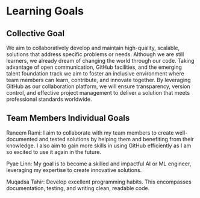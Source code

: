 # Learning Goals

## Collective Goal

We aim to collaboratively develop and maintain high-quality, scalable, solutions
that address specific problems or needs. Although we are still learners,
we already dream
of changing the world through our code. Taking advantage of open communication,
GitHub facilities, and the emerging talent foundation track we aim to foster an
inclusive environment where team members can learn, contribute, and innovate
together.
By leveraging GitHub as our collaboration platform, we will ensure transparency,
version control, and effective project management to deliver a solution that meets
professional standards worldwide.

## Team Members Individual Goals

Raneem Rami: I aim to collaborate with my team members to create well-documented
and tested solutions by helping them and benefiting from their knowledge. I also
aim to gain more skills in using GitHub efficiently as I am so excited to use it
again in the future.

Pyae Linn: My goal is to become a skilled and impactful AI or ML engineer,
leveraging my expertise to create innovative solutions.

Muqadsa Tahir: Develop excellent programming habits. This encompasses
documentation, testing, and writing clean, readable code.

